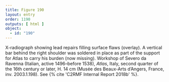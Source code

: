```yaml
---
title: Figure 190
layout: entry
order: 1190
outputs: [ html ]
object:
  - id: "190"
---
```


X-radiograph showing lead repairs filling surface flaws (overlay). A vertical bar behind the right shoulder was soldered in place as part of the support for Atlas to carry his burden (now missing). Workshop of Severo da Ravenna (Italian, active 1496–before 1538), *Atlas*, Italy, second quarter of the 16th century or later, H. 14 cm (Musée des Beaux-Arts d’Angers, France, inv. 2003.1.198). See {% cite 'C2RMF Internal Report 2018b' %}.
